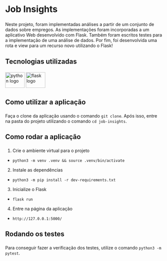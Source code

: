 <h1 align="left">Job Insights</h1>

###

<p align="left">Neste projeto, foram implementadas análises a partir de um conjunto de dados sobre empregos. As implementações foram incorporadas a um aplicativo Web desenvolvido com Flask. Também foram escritos testes para a implementação de uma análise de dados. Por fim, foi desenvolvida uma rota e view para um recurso novo utilizando o Flask!</p>

###

<h2 align="left">Tecnologias utilizadas</h2>

###

<div align="left">
  <img src="https://cdn.jsdelivr.net/gh/devicons/devicon/icons/python/python-original.svg" height="50" width="62" alt="python logo"  />
  <img src="https://cdn.jsdelivr.net/gh/devicons/devicon/icons/flask/flask-original.svg" height="50" width="62" alt="flask logo"  />
</div>

###

<h2 align="left">Como utilizar a aplicação</h2>

###

Faça o clone da aplicação usando o comando `git clone`. Após isso, entre na pasta do projeto utilizando o comando `cd job-insights`.

###

<h2 align="left">Como rodar a aplicação</h2>

###

1. Crie o ambiente virtual para o projeto
- `python3 -m venv .venv && source .venv/bin/activate`

2. Instale as dependências
- `python3 -m pip install -r dev-requirements.txt`

3. Inicialize o Flask
- `flask run`

4. Entre na página da aplicação
- `http://127.0.0.1:5000/`

###

<h2 align="left">Rodando os testes</h2>

###

Para conseguir fazer a verificação dos testes, utilize o comando `python3 -m pytest`.

